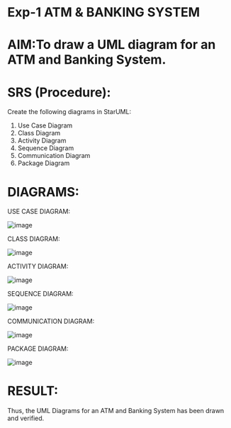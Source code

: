 # Exp-1 ATM & BANKING SYSTEM

# AIM:To draw a UML diagram for an ATM and Banking System.

# SRS (Procedure):
Create the following diagrams in StarUML:

1. Use Case Diagram
2. Class Diagram
3. Activity Diagram
4. Sequence Diagram
5. Communication Diagram
6. Package Diagram

# DIAGRAMS:

USE CASE DIAGRAM:

![image](https://github.com/user-attachments/assets/e71ced0e-5ed4-4585-87ad-d834470a8a83)

CLASS DIAGRAM:

![image](https://github.com/user-attachments/assets/46af4cb5-8822-47c2-a6fc-9e5cef3c34ac)

ACTIVITY DIAGRAM:

![image](https://github.com/user-attachments/assets/ff233c58-069d-4a7c-81a7-22af38758f04)

SEQUENCE DIAGRAM:

![image](https://github.com/user-attachments/assets/5c0a2b9e-0e26-4192-a845-25a5a08fdd35)

COMMUNICATION DIAGRAM:

![image](https://github.com/user-attachments/assets/848ced8d-ec3f-4fe2-9c8f-30d5521b9c94)

PACKAGE DIAGRAM:

![image](https://github.com/user-attachments/assets/4b16263e-a324-436b-ae1d-a62d8bc76b6d)


# RESULT:
Thus, the UML Diagrams for an ATM and Banking System has been drawn and verified.
